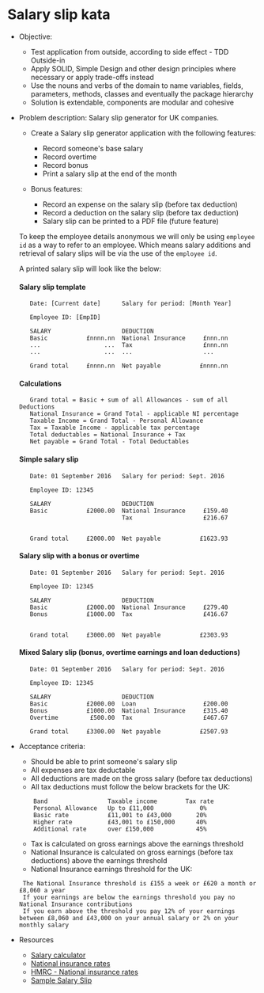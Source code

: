 Salary slip kata
================
- Objective:
	- Test application from outside, according to side effect - TDD Outside-in
	- Apply SOLID, Simple Design and other design principles where necessary or apply trade-offs instead
	- Use the nouns and verbs of the domain to name variables, fields, parameters, methods, classes and eventually the package hierarchy
	- Solution is extendable, components are modular and cohesive

- Problem description: 
	Salary slip generator for UK companies.

    - Create a Salary slip generator application with the following features:
        - Record someone's base salary
        - Record overtime
        - Record bonus
        - Print a salary slip at the end of the month
    
    - Bonus features:
        - Record an expense on the salary slip (before tax deduction)
        - Record a deduction on the salary slip (before tax deduction)
        - Salary slip can be printed to a PDF file (future feature)

    To keep the employee details anonymous we will only be using `employee id` as a way to refer to an employee.
    Which means salary additions and retrieval of salary slips will be via the use of the `employee id`.     
    
    A printed salary slip will look like the below:
    
    #### Salary slip template
         
         Date: [Current date]      Salary for period: [Month Year]
         
         Employee ID: [EmpID]
         
         SALARY                    DEDUCTION
         Basic           £nnnn.nn  National Insurance     £nnn.nn
         ...                  ...  Tax                    £nnn.nn
         ...                  ...  ...                    ...
         
         Grand total     £nnnn.nn  Net payable           £nnnn.nn
         
    #### Calculations
     
         Grand total = Basic + sum of all Allowances - sum of all Deductions
         National Insurance = Grand Total - applicable NI percentage
         Taxable Income = Grand Total - Personal Allowance 
         Tax = Taxable Income - applicable tax percentage
         Total deductables = National Insurance + Tax
         Net payable = Grand Total - Total Deductables
         
    #### Simple salary slip

         Date: 01 September 2016   Salary for period: Sept. 2016
         
         Employee ID: 12345
         
         SALARY                    DEDUCTION
         Basic           £2000.00  National Insurance     £159.40
                                   Tax                    £216.67

         
         Grand total     £2000.00  Net payable           £1623.93

    #### Salary slip with a bonus or overtime

         Date: 01 September 2016   Salary for period: Sept. 2016
         
         Employee ID: 12345
         
         SALARY                    DEDUCTION
         Basic           £2000.00  National Insurance     £279.40
         Bonus           £1000.00  Tax                    £416.67

         
         Grand total     £3000.00  Net payable           £2303.93
    
    #### Mixed Salary slip (bonus, overtime earnings and loan deductions)

         Date: 01 September 2016   Salary for period: Sept. 2016
         
         Employee ID: 12345
         
         SALARY                    DEDUCTION
         Basic           £2000.00  Loan                   £200.00
         Bonus           £1000.00  National Insurance     £315.40
         Overtime         £500.00  Tax                    £467.67
         
         Grand total     £3300.00  Net payable           £2507.93

- Acceptance criteria:
	- Should be able to print someone's salary slip
	- All expenses are tax deductable
	- All deductions are made on the gross salary (before tax deductions)
	- All tax deductions must follow the below brackets for the UK: 
	```
		Band                 Taxable income        Tax rate
		Personal Allowance   Up to £11,000             0%
		Basic rate           £11,001 to £43,000       20%
		Higher rate          £43,001 to £150,000      40%
		Additional rate      over £150,000            45%
	```	
	- Tax is calculated on gross earnings above the earnings threshold	
	- National Insurance is calculated on gross earnings (before tax deductions) above the earnings threshold
	- National Insurance earnings threshold for the UK:
	 ```
      The National Insurance threshold is £155 a week or £620 a month or £8,060 a year
      If your earnings are below the earnings threshold you pay no National Insurance contributions
      If you earn above the threshold you pay 12% of your earnings between £8,060 and £43,000 on your annual salary or 2% on your monthly salary
     ```

- Resources
    - [Salary calculator](http://www.thesalarycalculator.co.uk/)
    - [National insurance rates](http://www.which.co.uk/money/tax/guides/national-insurance-explained/national-insurance-rates/)
    - [HMRC - National insurance rates](https://www.gov.uk/guidance/rates-and-thresholds-for-employers-2016-to-2017)
    - [Sample Salary Slip](http://1.bp.blogspot.com/-lJXMuMQCGtE/Udm8dlTIeSI/AAAAAAAAA1Q/jLxBZndJTAA/s1600/Pay+Slip+Format.JPG)
